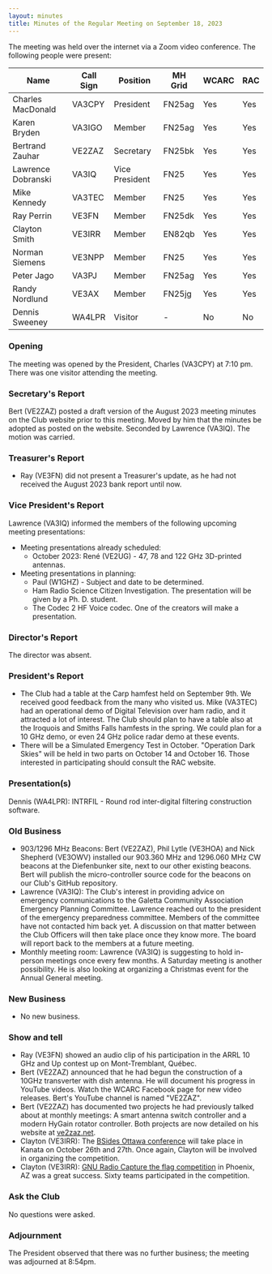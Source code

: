 ```yaml
---
layout: minutes
title: Minutes of the Regular Meeting on September 18, 2023
---
```

The meeting was held over the internet via a Zoom video conference.
The following people were present:

| Name                   | Call Sign  | Position         | MH Grid | WCARC | RAC |
|------------------------|------------|------------------|---------|-------|-----|
| Charles MacDonald      | VA3CPY     | President        | FN25ag  | Yes   | Yes |
| Karen Bryden           | VA3IGO     | Member           | FN25ag  | Yes   | Yes |
| Bertrand Zauhar        | VE2ZAZ     | Secretary        | FN25bk  | Yes   | Yes |
| Lawrence Dobranski     | VA3IQ      | Vice President   | FN25    | Yes   | Yes |
| Mike Kennedy           | VA3TEC     | Member           | FN25    | Yes   | Yes |
| Ray Perrin             | VE3FN      | Member           | FN25dk  | Yes   | Yes |
| Clayton Smith          | VE3IRR     | Member           | EN82qb  | Yes   | Yes |
| Norman Siemens         | VE3NPP     | Member           | FN25    | Yes   | Yes |
| Peter Jago             | VA3PJ      | Member           | FN25ag  | Yes   | Yes |
| Randy Nordlund         | VE3AX      | Member           | FN25jg  | Yes   | Yes |
| Dennis Sweeney         | WA4LPR     | Visitor          | -       | No    | No  |

### Opening

The meeting was opened by the President, Charles (VA3CPY) at 7:10 pm.
There was one visitor attending the meeting.

### Secretary's Report

Bert (VE2ZAZ) posted a draft version of the August 2023 meeting minutes on the Club website prior to this meeting. Moved by him that the minutes be adopted as posted on the website. Seconded by Lawrence (VA3IQ). The motion was carried.

### Treasurer's Report

- Ray (VE3FN) did not present a Treasurer's update, as he had not received the August 2023 bank report until now.

### Vice President's Report

Lawrence (VA3IQ) informed the members of the following upcoming meeting presentations:
- Meeting presentations already scheduled:
  - October 2023: René (VE2UG) - 47, 78 and 122 GHz 3D-printed antennas.
- Meeting presentations in planning:
  - Paul (W1GHZ) - Subject and date to be determined.
  - Ham Radio Science Citizen Investigation. The presentation will be given by a Ph. D. student.
  - The Codec 2 HF Voice codec. One of the creators will make a presentation.

### Director's Report

The director was absent.

### President's Report

- The Club had a table at the Carp hamfest held on September 9th. We received good feedback from the many who visited us. Mike (VA3TEC) had an operational demo of Digital Television over ham radio, and it attracted a lot of interest. The Club should plan to have a table also at the Iroquois and Smiths Falls hamfests in the spring. We could plan for a 10 GHz demo, or even 24 GHz police radar demo at these events.
- There will be a Simulated Emergency Test in October. "Operation Dark Skies" will be held in two parts on October 14 and October 16. Those interested in participating should consult the RAC website.

### Presentation(s)

Dennis (WA4LPR): INTRFIL - Round rod inter-digital filtering construction software.

### Old Business

- 903/1296 MHz Beacons: Bert (VE2ZAZ), Phil Lytle (VE3HOA) and Nick Shepherd (VE3OWV) installed our 903.360 MHz and 1296.060 MHz CW beacons at the Diefenbunker site, next to our other existing beacons. Bert will publish the micro-controller source code for the beacons on our Club's GitHub repository.
- Lawrence (VA3IQ): The Club's interest in providing advice on emergency communications to the Galetta Community Association Emergency Planning Committee. Lawrence reached out to the president of the emergency preparedness committee. Members of the committee have not contacted him back yet. A discussion on that matter between the Club Officers will then take place once they know more. The board will report back to the members at a future meeting.
- Monthly meeting room: Lawrence (VA3IQ) is suggesting to hold in-person meetings once every few months. A Saturday meeting is another possibility. He is also looking at organizing a Christmas event for the Annual General meeting.

### New Business

- No new business.

### Show and tell

- Ray (VE3FN) showed an audio clip of his participation in the ARRL 10 GHz and Up contest up on Mont-Tremblant, Québec.
- Bert (VE2ZAZ) announced that he had begun the construction of a 10GHz transverter with dish antenna. He will document his progress in YouTube videos. Watch the WCARC Facebook page for new video releases. Bert's YouTube channel is named "VE2ZAZ".
- Bert (VE2ZAZ) has documented two projects he had previously talked about at monthly meetings: A smart antenna switch controller and a modern HyGain rotator controller. Both projects are now detailed on his website at [ve2zaz.net](https://ve2zaz.net/).
- Clayton (VE3IRR): The [BSides Ottawa conference](https://bsidesottawa.ca/) will take place in Kanata on October 26th and 27th. Once again, Clayton will be involved in organizing the competition.
- Clayton (VE3IRR): [GNU Radio Capture the flag competition](https://ctf-2023.gnuradio.org/) in Phoenix, AZ was a great success. Sixty teams participated in the competition.

### Ask the Club

No questions were asked.

### Adjournment

The President observed that there was no further business; the meeting was adjourned at 8:54pm.
